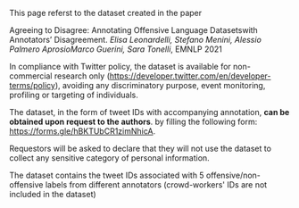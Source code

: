 This page referst to the dataset created in the paper

Agreeing to Disagree: Annotating Offensive Language Datasetswith Annotators’ Disagreement. *Elisa Leonardelli, Stefano Menini, Alessio Palmero AprosioMarco Guerini, Sara Tonelli*, EMNLP 2021

In compliance with Twitter policy, the dataset is available for non-commercial research only (https://developer.twitter.com/en/developer-terms/policy), avoiding any discriminatory purpose, event monitoring, profiling or targeting of individuals. 

The dataset, in the form of tweet IDs with accompanying annotation, **can be obtained upon request to the authors**. by filling the following form: https://forms.gle/hBKTUbCR1zimNhicA.

Requestors will be asked to declare that they will not use the dataset to collect any sensitive category of personal information. 

The dataset contains the tweet IDs associated with 5 offensive/non-offensive labels from different annotators (crowd-workers' IDs are not  included in the dataset)
